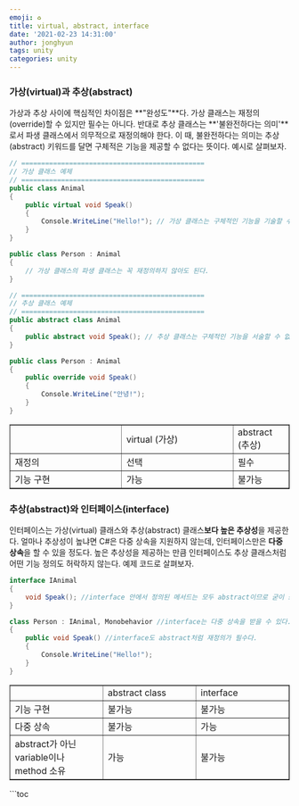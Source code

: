 ```yaml
---
emoji: ♻️
title: virtual, abstract, interface
date: '2021-02-23 14:31:00'
author: jonghyun
tags: unity
categories: unity
---
```


### 가상(virtual)과 추상(abstract)

가상과 추상 사이에 핵심적인 차이점은 **"완성도"**다. 가상 클래스는 재정의(override)할 수 있지만 필수는 아니다. 반대로 추상 클래스는 **'불완전하다는 의미'**로서 파생 클래스에서 의무적으로 재정의해야 한다. 이 때, 불완전하다는 의미는 추상(abstract) 키워드를 달면 구체적은 기능을 제공할 수 없다는 뜻이다. 예시로 살펴보자.

```csharp
// ==============================================
// 가상 클래스 예제
// ==============================================
public class Animal
{
	public virtual void Speak()
	{
		Console.WriteLine("Hello!"); // 가상 클래스는 구체적인 기능을 기술할 수 있다.
	}
}

public class Person : Animal
{
	// 가상 클래스의 파생 클래스는 꼭 재정의하지 않아도 된다.
}

// ==============================================
// 추상 클래스 예제
// ==============================================
public abstract class Animal
{
	public abstract void Speak(); // 추상 클래스는 구체적인 기능을 서술할 수 없다.
}

public class Person : Animal
{
	public override void Speak()
	{
		Console.WriteLine("안녕!");
	}
}
```

<table style="border-collapse: collapse; width: 100%;" border="1" data-ke-style="style12" data-ke-align="alignLeft"><tbody><tr><td style="width: 20%;">&nbsp;</td><td style="width: 20%;">virtual (가상)</td><td style="width: 20%;">abstract (추상)</td></tr><tr><td style="width: 40%;">재정의</td><td style="width: 40%;">선택</td><td style="width: 40%;">필수</td></tr><tr><td style="width: 40%;">기능 구현</td><td style="width: 40%;">가능</td><td style="width: 40%;">불가능</td></tr></tbody></table>

### 추상(abstract)와 인터페이스(interface)

인터페이스는 가상(virtual) 클래스와 추상(abstract) 클래스**보다 높은 추상성**을 제공한다. 얼마나 추상성이 높냐면 C#은 다중 상속을 지원하지 않는데, 인터페이스만은 **다중 상속**을 할 수 있을 정도다. 높은 추상성을 제공하는 만큼 인터페이스도 추상 클래스처럼 어떤 기능 정의도 허락하지 않는다. 예제 코드로 살펴보자.

```csharp
interface IAnimal
{
	void Speak(); //interface 안에서 정의된 메서드는 모두 abstract이므로 굳이 쓰지 않아도 된다.
}

class Person : IAnimal, Monobehavior //interface는 다중 상속을 받을 수 있다.
{
	public void Speak() //interface도 abstract처럼 재정의가 필수다.
    {
    	Console.WriteLine("Hello!");
    }
}
```

<table style="border-collapse: collapse; width: 100%;" border="1" data-ke-style="style12" data-ke-align="alignLeft"><tbody><tr><td style="width: 33.3333%;">&nbsp;</td><td style="width: 33.3333%;">abstract class</td><td style="width: 33.3333%;">interface</td></tr><tr><td style="width: 33.3333%;">기능 구현</td><td style="width: 33.3333%;">불가능</td><td style="width: 33.3333%;">불가능</td></tr><tr><td style="width: 33.3333%;">다중 상속</td><td style="width: 33.3333%;">불가능</td><td style="width: 33.3333%;">가능</td></tr><tr><td style="width: 33.3333%;">abstract가 아닌 variable이나 method 소유</td><td style="width: 33.3333%;">가능</td><td style="width: 33.3333%;">불가능</td></tr></tbody></table>
```toc

```
